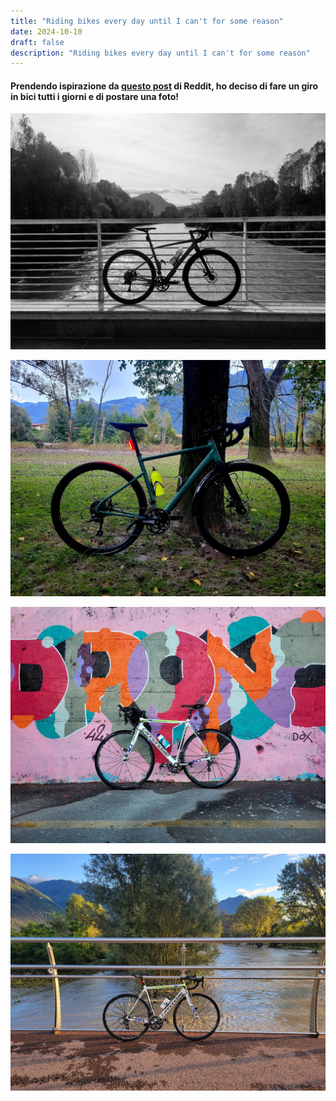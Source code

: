```yaml
---
title: "Riding bikes every day until I can't for some reason"
date: 2024-10-10
draft: false
description: "Riding bikes every day until I can't for some reason"
---
```


#### Prendendo ispirazione da [questo post](https://www.reddit.com/r/bicycling/comments/1fxkmun/riding_bikes_every_day_until_i_cant_for_some/) di Reddit, ho deciso di fare un giro in bici tutti i giorni e di postare una foto!

![Day 4](20241013_day4.jpg "13/10/2024 Day 4")

![Day 3](20241012_day3.jpg "12/10/2024 Day 3")

![Day 2](20241011_day2.jpg "11/10/2024 Day 2")

![Day 1](20241010_day1.jpg "10/10/2024 Day 1")
